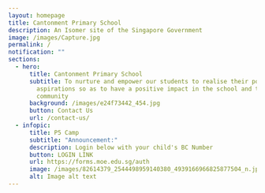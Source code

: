 ```yaml
---
layout: homepage
title: Cantonment Primary School
description: An Isomer site of the Singapore Government
image: /images/Capture.jpg
permalink: /
notification: ""
sections:
  - hero:
      title: Cantonment Primary School
      subtitle: To nurture and empower our students to realise their potential and
        aspirations so as to have a positive impact in the school and the
        community
      background: /images/e24f73442_454.jpg
      button: Contact Us
      url: /contact-us/
  - infopic:
      title: P5 Camp
      subtitle: "Announcement:"
      description: Login below with your child's BC Number
      button: LOGIN LINK
      url: https://forms.moe.edu.sg/auth
      image: /images/82614379_2544498959140380_4939166966825877504_n.jpg
      alt: Image alt text
---
```

